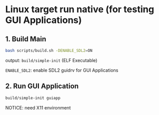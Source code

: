 # Linux target run native (for testing GUI Applications)

## 1. Build Main

```bash
bash scripts/build.sh -DENABLE_SDL2=ON
```
output: `build/simple-init` (ELF Executable)

`ENABLE_SDL2`: enable SDL2 guidrv for GUI Applications

## 2. Run GUI Application

```bash
build/simple-init guiapp
```
NOTICE: need X11 environment

